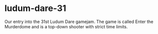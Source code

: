 ludum-dare-31
=============

Our entry into the 31st Ludum Dare gamejam. The game is called Enter the Murderdome and is a top-down shooter with strict time limits.
